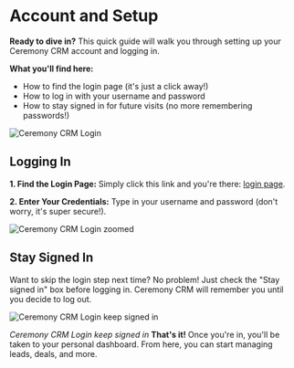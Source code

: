# Account and Setup

**Ready to dive in?** This quick guide will walk you through setting up your Ceremony CRM account and logging in.

**What you'll find here:**

* How to find the login page (it's just a click away!)
* How to log in with your username and password
* How to stay signed in for future visits (no more remembering passwords!)

![Ceremony CRM Login](./assets/images/Login.png)

## Logging In

**1. Find the Login Page:** Simply click this link and you're there: [login page](https://www.ceremonycrm.com/login).

**2. Enter Your Credentials:** Type in your username and password (don't worry, it's super secure!).

![Ceremony CRM Login zoomed](./assets/images/Login_zoomed.png)

## Stay Signed In

Want to skip the login step next time? No problem! Just check the "Stay signed in" box before logging in. Ceremony CRM will remember you until you decide to log out.

![Ceremony CRM Login keep signed in](./assets/images/Login_zoomed_edited.png)

*Ceremony CRM Login keep signed in*
**That's it!** Once you're in, you'll be taken to your personal dashboard. From here, you can start managing leads, deals, and more.
